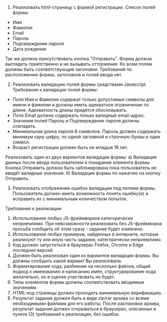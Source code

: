 1. Реализовать html-страницу с формой регистрации. Список полей формы:

- Имя
- Фамилия
- Email
- Пароль
- Подтверждение пароля
- Дата рождения

Так же должна присутствовать кнопка "Отправить".
Форма должна выглядеть приятственно и не вызывать отторжения.
Ко всем полям должны быть соответствующие заголовки.
Требований по расположению формы, заголовков и полей ввода нет.

2. Реализовать валидацию полей формы средствами Javascript. Требования к валидации полей формы:

- Поля Имя и Фамилия содержат только допустимые символы для имени и фамилии и должны иметь адекватное ограничение по длине. Адекватность длины придется обосновывать.
- Поле Email должно содержать только валидный email-адрес.
- Значения полей Пароль и Подтверждение пароля должны совпадать.
- Минимальная длина пароля 8 символов. Пароль должен содержать минимум одну цифру, по одной заглавной и строчную буквы и один символ.
- Возраст регистрации должен быть не младше 18 лет.

Реализовать один из двух вариантов валидации формы:
а) Валидация данных после ввода пользователем и покидания элемента формы. Кнопка Отправить должна быть заблокирована пока пользователь не введёт валидные значения.
б) Валидация формы по нажатию на кнопку Отправить.


3. Реализовать отображение ошибок валидации под полями формы. Пользователь должен иметь возможность понять ошибку(и) и исправить их с минимальным количеством попыток.


Требования к реализации:
1. Использование любых JS-фреймворков категорически неприемлимо. При невозможности реализовать без JS-фреймворка просьба сообщить об этом сразу - задание будет изменено.
2. Использование любых примеров, найденных в интернете, которые реализуют ту или иную часть задания, категорически неприемлимо.
3. Код должен запуститься в браузерах Firefox, Chrome и Edge последних версий.
4. Должен быть реализован один из вариантов валидации формы. Вы должны сообщить какой вариант Вы реализовали.
5. Форматирование кода, разбиение на несколько файлов, общий подход к именованию и написанию имён, структурирование кода желательно, но в оценке участвовать не будет.
6. Типы элементов формы должны соответствовать вводимым значениям.
7. HTML-код страницы должен проходить минимальную верификацию.
8. Результат задания должен быть в виде zip/rar архива со всеми необходимыми файлами для его работы. После распаковки архива, результат задания должен открываться в браузерах, описанных в пункте (3) требований к реализации, без ошибок.
